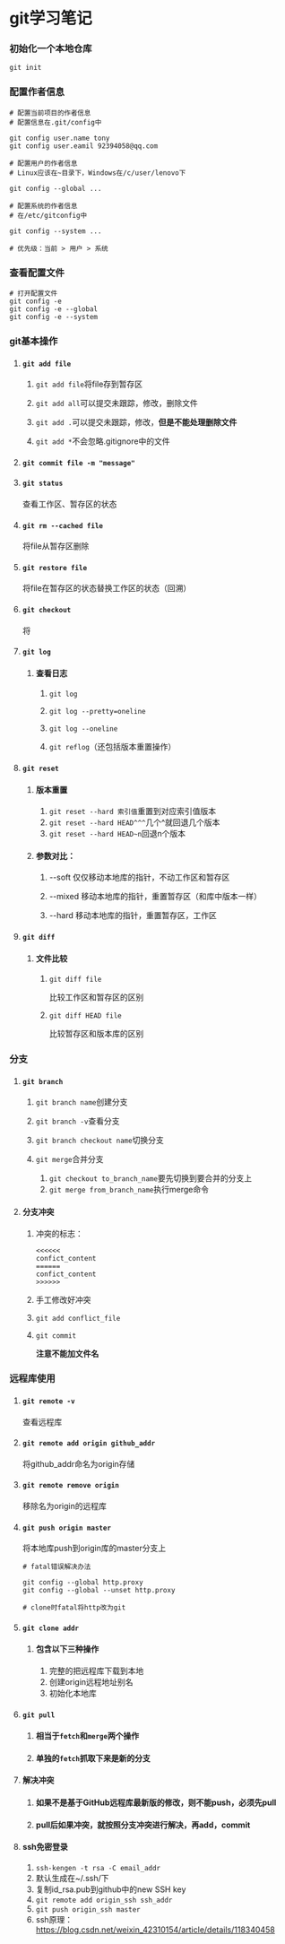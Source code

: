 # git学习笔记
### 初始化一个本地仓库
```
git init
```
### 配置作者信息
```
# 配置当前项目的作者信息
# 配置信息在.git/config中

git config user.name tony
git config user.eamil 92394058@qq.com
```
```
# 配置用户的作者信息
# Linux应该在~目录下，Windows在/c/user/lenovo下

git config --global ...

# 配置系统的作者信息
# 在/etc/gitconfig中

git config --system ...

# 优先级：当前 > 用户 > 系统
```
### 查看配置文件
```
# 打开配置文件
git config -e
git config -e --global
git config -e --system
```
### git基本操作
1. #### `git add file`
    
    1. `git add file`将file存到暂存区
    
    2. `git add all`可以提交未跟踪，修改，删除文件
    
    3. `git add .`可以提交未跟踪，修改，**但是不能处理删除文件**
    
    4. `git add *`不会忽略.gitignore中的文件
2. #### `git commit file -m "message"`
3. #### `git status`

    查看工作区、暂存区的状态
4. #### `git rm --cached file`
    
    将file从暂存区删除
5. #### `git restore file`

    将file在暂存区的状态替换工作区的状态（回溯）
6. #### `git checkout`

    将
7. #### `git log`
    
    1. #### 查看日志
    
       1. `git log`

       2. `git log --pretty=oneline`

       3. `git log --oneline`

       4. `git reflog`（还包括版本重置操作）
8.  #### `git reset`

    1. #### 版本重置

       1. `git reset --hard 索引值`重置到对应索引值版本
       2. `git reset --hard HEAD^^^`几个^就回退几个版本
       3. `git reset --hard HEAD~n`回退n个版本

    2. #### 参数对比：
       1. --soft 仅仅移动本地库的指针，不动工作区和暂存区

       2. --mixed 移动本地库的指针，重置暂存区（和库中版本一样）
    
       3. --hard 移动本地库的指针，重置暂存区，工作区 
9.  #### `git diff`

    1. #### 文件比较

       1. `git diff file`

            比较工作区和暂存区的区别
       2. `git diff HEAD file`

            比较暂存区和版本库的区别

### 分支
1. #### `git branch`

    1. `git branch name`创建分支
    2. `git branch -v`查看分支
    3. `git branch checkout name`切换分支
    4. `git merge`合并分支

        1. `git checkout to_branch_name`要先切换到要合并的分支上
        2. `git merge from_branch_name`执行merge命令 
2. #### 分支冲突

    1. 冲突的标志：

        ```
        <<<<<<
        confict_content
        ======
        confict_content
        >>>>>>
        ```
    2. 手工修改好冲突
    3. `git add conflict_file`
    4. `git commit`

        **注意不能加文件名**

### 远程库使用
1. #### `git remote -v`

    查看远程库
2. #### `git remote add origin github_addr`

    将github_addr命名为origin存储

3. #### `git remote remove origin`

    移除名为origin的远程库
4.  #### `git push origin master`

    将本地库push到origin库的master分支上
    
    ```
    # fatal错误解决办法

    git config --global http.proxy
    git config --global --unset http.proxy

    # clone时fatal将http改为git
    ```
5. #### `git clone addr`

    1. #### 包含以下三种操作
       1. 完整的把远程库下载到本地
       2. 创建origin远程地址别名
       3. 初始化本地库

6. #### `git pull`

    1. #### 相当于`fetch`和`merge`两个操作 
    2. #### 单独的`fetch`抓取下来是新的分支

7. #### 解决冲突

    1. #### 如果不是基于GitHub远程库最新版的修改，则不能push，必须先pull
    2. #### pull后如果冲突，就按照分支冲突进行解决，再add，commit

8. #### ssh免密登录

    1. `ssh-kengen -t rsa -C email_addr`
    2. 默认生成在~/.ssh/下
    3. 复制id_rsa.pub到github中的new SSH key
    4. `git remote add origin_ssh ssh_addr`
    5. `git push origin_ssh master`
    6. ssh原理：
    https://blog.csdn.net/weixin_42310154/article/details/118340458